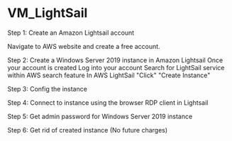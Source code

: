 # VM_LightSail

Step 1: Create an Amazon Lightsail account

  Navigate to AWS website and create a free account.

Step 2: Create a Windows Server 2019 instance in Amazon Lightsail
  Once your account is created
  Log into your account
  Search for LightSail service within AWS search feature
  In AWS LightSail "Click" "Create Instance"

Step 3: Config the instance

Step 4: Connect to instance using the browser RDP client in Lightsail

Step 5: Get admin password for Windows Server 2019 instance

Step 6: Get rid of created instance (No future charges)
